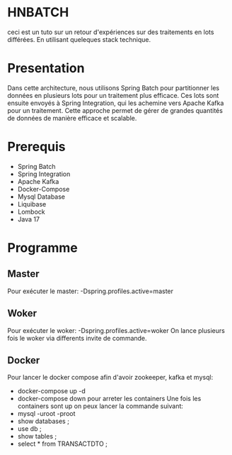 # HNBATCH
ceci est un tuto sur un retour d'expériences sur des traitements en lots différées. En utilisant queleques stack technique.

# Presentation
Dans cette architecture, nous utilisons Spring Batch pour partitionner les données en plusieurs lots pour un traitement plus efficace. 
Ces lots sont ensuite envoyés à Spring Integration, qui les achemine vers Apache Kafka pour un traitement.
 Cette approche permet de gérer de grandes quantités de données de manière efficace et scalable.
# Prerequis
 * Spring Batch
 * Spring Integration
 * Apache Kafka
 * Docker-Compose
 * Mysql Database
 * Liquibase
 * Lombock
 * Java 17
# Programme
## Master
Pour exécuter le master: -Dspring.profiles.active=master
## Woker
Pour exécuter le woker: -Dspring.profiles.active=woker
On lance plusieurs fois le woker via differents invite de commande.
## Docker
Pour lancer le docker compose afin d'avoir zookeeper, kafka et mysql: 
  * docker-compose up -d
  * docker-compose down pour arreter les containers
Une fois les containers sont up on peux lancer la commande suivant:
  * mysql -uroot -proot
  * show databases ;
  * use db ;
  * show tables ;
  * select * from TRANSACTDTO ;

 
